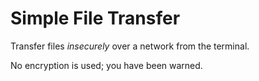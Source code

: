 # Simple File Transfer

Transfer files *insecurely* over a network from the terminal.

No encryption is used; you have been warned.
